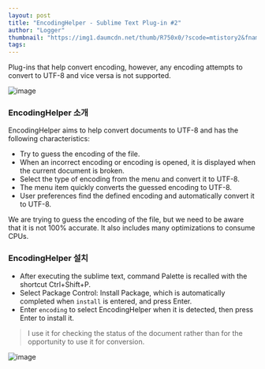 ```yaml
---
layout: post
title: "EncodingHelper - Sublime Text Plug-in #2"
author: "Logger"
thumbnail: "https://img1.daumcdn.net/thumb/R750x0/?scode=mtistory2&fname=https%3A%2F%2Ft1.daumcdn.net%2Fcfile%2Ftistory%2F24092C345569A34F20"
tags: 
---
```



Plug-ins that help convert encoding, however, any encoding attempts to convert to UTF-8 and vice versa is not supported.

![image](https://t1.daumcdn.net/cfile/tistory/24092C345569A34F20)

### EncodingHelper 소개

EncodingHelper aims to help convert documents to UTF-8 and has the following characteristics:

- Try to guess the encoding of the file.
- When an incorrect encoding or encoding is opened, it is displayed when the current document is broken.
- Select the type of encoding from the menu and convert it to UTF-8.
- The menu item quickly converts the guessed encoding to UTF-8.
- User preferences find the defined encoding and automatically convert it to UTF-8.

We are trying to guess the encoding of the file, but we need to be aware that it is not 100% accurate. It also includes many optimizations to consume CPUs.

### EncodingHelper 설치

- After executing the sublime text, command Palette is recalled with the shortcut Ctrl+Shift+P.
- Select Package Control: Install Package, which is automatically completed when `install` is entered, and press Enter.
- Enter `encoding` to select EncodingHelper when it is detected, then press Enter to install it.

> I use it for checking the status of the document rather than for the opportunity to use it for conversion.

![image](https://t1.daumcdn.net/cfile/tistory/21649C415588F84E1A)